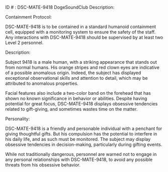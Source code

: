 ID # : DSC-MATE-9418
DogeSoundClub Description:

Containment Protocol:

DSC-MATE-9418 is to be contained in a standard humanoid containment cell, equipped with a monitoring system to ensure the safety of the staff. Any interactions with DSC-MATE-9418 should be supervised by at least two Level 2 personnel.

Description:

Subject 9418 is a male human, with a striking appearance that stands out from normal humans. His orange stripes and red clown eyes are indicative of a possible anomalous origin. Indeed, the subject has displayed exceptional observational skills and attention to detail, which may be attributed to anomalous properties.

Facial features also include a two-color band on the forehead that has shown no known significance in behavior or abilities. Despite having potential for great focus, DSC-MATE-9418 displays obsessive tendencies related to gift-giving, and sometimes wastes time on the matter.

Personality:

DSC-MATE-9418 is a friendly and personable individual with a penchant for giving thoughtful gifts. But his compulsion has the potential to interfere in his daily life, and as such must be monitored. The subject may display obsessive tendencies in decision-making, particularly during gifting events.

While not traditionally dangerous, personnel are warned not to engage in any personal relationships with DSC-MATE-9418, to avoid any possible threats from his obsessive behavior.